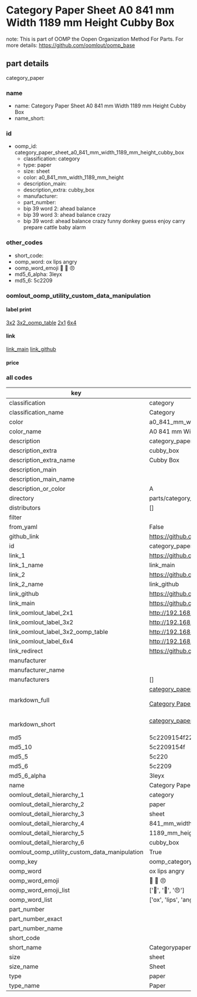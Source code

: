 # Category Paper Sheet A0 841 mm Width 1189 mm Height Cubby Box  

note: This is part of OOMP the Oopen Organization Method For Parts. For more details: https://github.com/oomlout/oomp_base

##  part details
  



category_paper



### name
* name: Category Paper Sheet A0 841 mm Width 1189 mm Height Cubby Box
* name_short: 
### id
* oomp_id: category_paper_sheet_a0_841_mm_width_1189_mm_height_cubby_box
  * classification: category
  * type: paper
  * size: sheet
  * color: a0_841_mm_width_1189_mm_height
  * description_main: 
  * description_extra: cubby_box
  * manufacturer: 
  * part_number: 
  * bip 39 word 2: ahead balance
  * bip 39 word 3: ahead balance crazy
  * bip 39 word: ahead balance crazy funny donkey guess enjoy carry prepare cattle baby alarm

### other_codes
* short_code: 
* oomp_word: ox lips angry
* oomp_word_emoji :ox: :lips: :angry:
* md5_6_alpha: 3leyx
* md5_6: 5c2209






### oomlout_oomp_utility_custom_data_manipulation
#### label print
[3x2](http://192.168.1.245:1112/?label=oomp%203leyx)
[3x2_oomp_table](http://192.168.1.108:1112/?label=oomp%203leyx)
[2x1](http://192.168.1.242:1112/?label=oomp%203leyx)
[6x4](http://192.168.1.55:1112/?label=oomp%203leyx)    

#### link

[link_main](https://github.com/oomlout/oomlout_oomp_version_1_messy/tree/main/parts/category_paper_sheet_a0_841_mm_width_1189_mm_height_cubby_box) [link_github](https://github.com/oomlout/oomlout_oomp_version_1_messy/tree/main/parts/category_paper_sheet_a0_841_mm_width_1189_mm_height_cubby_box)                             

#### price







### all codes 
| key | value |  
| --- | --- |  
| classification | category |  
| classification_name | Category |  
| color | a0_841_mm_width_1189_mm_height |  
| color_name | A0 841 mm Width 1189 mm Height |  
| description | category_paper |  
| description_extra | cubby_box |  
| description_extra_name | Cubby Box |  
| description_main |  |  
| description_main_name |  |  
| description_or_color | A  |  
| directory | parts/category_paper_sheet_a0_841_mm_width_1189_mm_height_cubby_box |  
| distributors | [] |  
| filter |  |  
| from_yaml | False |  
| github_link | https://github.com/oomlout/oomlout_oomp_part_src/tree/main/parts/category_paper_sheet_a0_841_mm_width_1189_mm_height_cubby_box |  
| id | category_paper_sheet_a0_841_mm_width_1189_mm_height_cubby_box |  
| link_1 | https://github.com/oomlout/oomlout_oomp_version_1_messy/tree/main/parts/category_paper_sheet_a0_841_mm_width_1189_mm_height_cubby_box |  
| link_1_name | link_main |  
| link_2 | https://github.com/oomlout/oomlout_oomp_version_1_messy/tree/main/parts/category_paper_sheet_a0_841_mm_width_1189_mm_height_cubby_box |  
| link_2_name | link_github |  
| link_github | https://github.com/oomlout/oomlout_oomp_version_1_messy/tree/main/parts/category_paper_sheet_a0_841_mm_width_1189_mm_height_cubby_box |  
| link_main | https://github.com/oomlout/oomlout_oomp_version_1_messy/tree/main/parts/category_paper_sheet_a0_841_mm_width_1189_mm_height_cubby_box |  
| link_oomlout_label_2x1 | http://192.168.1.242:1112/?label=oomp%203leyx |  
| link_oomlout_label_3x2 | http://192.168.1.245:1112/?label=oomp%203leyx |  
| link_oomlout_label_3x2_oomp_table | http://192.168.1.108:1112/?label=oomp%203leyx |  
| link_oomlout_label_6x4 | http://192.168.1.55:1112/?label=oomp%203leyx |  
| link_redirect | https://github.com/oomlout/oomlout_oomp_version_1_messy/tree/main/parts/category_paper_sheet_a0_841_mm_width_1189_mm_height_cubby_box |  
| manufacturer |  |  
| manufacturer_name |  |  
| manufacturers | [] |  
| markdown_full | [category_paper_sheet_a0_841_mm_width_1189_mm_height_cubby_box](none)<br>[](none)<br>[Category Paper Sheet A0 841 Mm Width 1189 Mm Height Cubby Box](none)<br><br> |  
| markdown_short | [category_paper_sheet_a0_841_mm_width_1189_mm_height_cubby_box](none)<br><br> |  
| md5 | 5c2209154f22e9559da095e265846829 |  
| md5_10 | 5c2209154f |  
| md5_5 | 5c220 |  
| md5_6 | 5c2209 |  
| md5_6_alpha | 3leyx |  
| name | Category Paper Sheet A0 841 mm Width 1189 mm Height Cubby Box |  
| oomlout_detail_hierarchy_1 | category |  
| oomlout_detail_hierarchy_2 | paper |  
| oomlout_detail_hierarchy_3 | sheet |  
| oomlout_detail_hierarchy_4 | 841_mm_width |  
| oomlout_detail_hierarchy_5 | 1189_mm_height |  
| oomlout_detail_hierarchy_6 | cubby_box |  
| oomlout_oomp_utility_custom_data_manipulation | True |  
| oomp_key | oomp_category_paper_sheet_a0_841_mm_width_1189_mm_height_cubby_box |  
| oomp_word | ox lips angry |  
| oomp_word_emoji | :ox: :lips: :angry: |  
| oomp_word_emoji_list | [':ox:', ':lips:', ':angry:'] |  
| oomp_word_list | ['ox', 'lips', 'angry'] |  
| part_number |  |  
| part_number_exact |  |  
| part_number_name |  |  
| short_code |  |  
| short_name | Categorypaper |  
| size | sheet |  
| size_name | Sheet |  
| type | paper |  
| type_name | Paper |  

